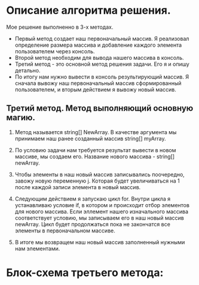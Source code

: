 # Описание алгоритма решения.

Мое решение выполненно в 3-х методах. 
* Первый метод создает наш первоначальный массив. Я реализовал определение размера массива и добавление каждого элемента пользователем через консоль.
* Второй метод необходим для вывода нашего массива в консоль.
* Третий метод - это основной метод решения задачи. Его я и опишу детально.
* По итогу нам нужно вывести в консоль результирующий массив. Я сначала вывожу наш первоначальный массив сформированный пользователем, и вторым действием я вывожу новый массив.

## Третий метод. Метод выполняющий основную магию.

1. Метод называется string[] NewArray. В качестве аргумента мы принимаем наш ранее созданный массив string[] myArray.

2. По условию задачи нам требуется результат вывести в новом массиве, мы создаем его. Название нового массива - string[] newArray.

3. Чтобы элементы в наш новый массив записывались поочередно, завожу новую переменную j. Которая будет увеличиваться на 1 после каждой записи элемента в новый массив.

4. Следующим действием я запускаю цикл for. Внутри цикла я устанавливаю условие if, в котором и происходит отбор элементов для нового массива. Если эллемент нашего изначального массива соответствует условию, мы записываем его в наш новый массив newArray. Цикл будет продолжаться пока не закончатся все элементы в первоначальном массиве. 

5. В итоге мы возвращем наш новый массив заполненный нужными нам элементами. 

# Блок-схема третьего метода:

